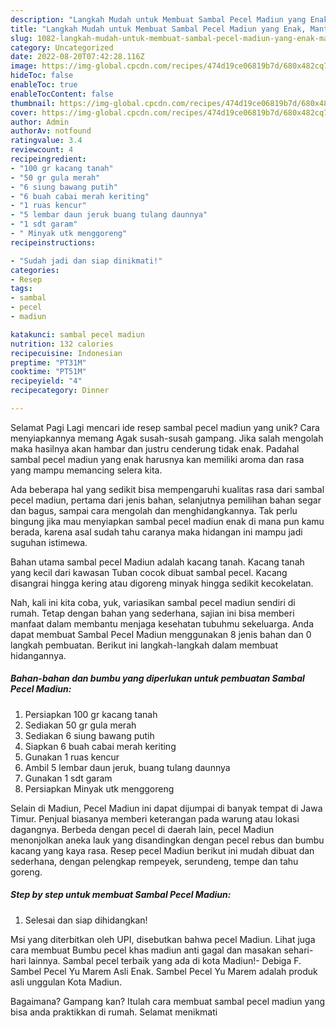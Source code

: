 ```yaml
---
description: "Langkah Mudah untuk Membuat Sambal Pecel Madiun yang Enak, Mantap"
title: "Langkah Mudah untuk Membuat Sambal Pecel Madiun yang Enak, Mantap"
slug: 1082-langkah-mudah-untuk-membuat-sambal-pecel-madiun-yang-enak-mantap
category: Uncategorized
date: 2022-08-20T07:42:28.116Z
image: https://img-global.cpcdn.com/recipes/474d19ce06819b7d/680x482cq70/sambal-pecel-madiun-foto-resep-utama.jpg
hideToc: false
enableToc: true
enableTocContent: false
thumbnail: https://img-global.cpcdn.com/recipes/474d19ce06819b7d/680x482cq70/sambal-pecel-madiun-foto-resep-utama.jpg
cover: https://img-global.cpcdn.com/recipes/474d19ce06819b7d/680x482cq70/sambal-pecel-madiun-foto-resep-utama.jpg
author: Admin
authorAv: notfound
ratingvalue: 3.4
reviewcount: 4
recipeingredient:
- "100 gr kacang tanah"
- "50 gr gula merah"
- "6 siung bawang putih"
- "6 buah cabai merah keriting"
- "1 ruas kencur"
- "5 lembar daun jeruk buang tulang daunnya"
- "1 sdt garam"
- " Minyak utk menggoreng"
recipeinstructions:

- "Sudah jadi dan siap dinikmati!"
categories:
- Resep
tags:
- sambal
- pecel
- madiun

katakunci: sambal pecel madiun 
nutrition: 132 calories
recipecuisine: Indonesian
preptime: "PT31M"
cooktime: "PT51M"
recipeyield: "4"
recipecategory: Dinner

---
```



Selamat Pagi Lagi mencari ide resep sambal pecel madiun yang unik? Cara menyiapkannya memang Agak susah-susah gampang. Jika salah mengolah maka hasilnya akan hambar dan justru cenderung tidak enak. Padahal sambal pecel madiun yang enak harusnya kan memiliki aroma dan rasa yang mampu memancing selera kita.


Ada beberapa hal yang sedikit bisa mempengaruhi kualitas rasa dari sambal pecel madiun, pertama dari jenis bahan, selanjutnya pemilihan bahan segar dan bagus, sampai cara mengolah dan menghidangkannya. Tak perlu bingung jika mau menyiapkan sambal pecel madiun enak di mana pun kamu berada, karena asal sudah tahu caranya maka hidangan ini mampu jadi suguhan istimewa.

Bahan utama sambal pecel Madiun adalah kacang tanah. Kacang tanah yang kecil dari kawasan Tuban cocok dibuat sambal pecel. Kacang disangrai hingga kering atau digoreng minyak hingga sedikit kecokelatan.


Nah, kali ini kita coba, yuk, variasikan sambal pecel madiun sendiri di rumah. Tetap dengan bahan yang sederhana, sajian ini bisa memberi manfaat dalam membantu menjaga kesehatan tubuhmu sekeluarga. Anda dapat membuat Sambal Pecel Madiun menggunakan 8 jenis bahan dan 0 langkah pembuatan. Berikut ini langkah-langkah dalam membuat hidangannya.

<!--inarticleads1-->

##### Bahan-bahan dan bumbu yang diperlukan untuk pembuatan Sambal Pecel Madiun:

1. Persiapkan 100 gr kacang tanah
1. Sediakan 50 gr gula merah
1. Sediakan 6 siung bawang putih
1. Siapkan 6 buah cabai merah keriting
1. Gunakan 1 ruas kencur
1. Ambil 5 lembar daun jeruk, buang tulang daunnya
1. Gunakan 1 sdt garam
1. Persiapkan  Minyak utk menggoreng


Selain di Madiun, Pecel Madiun ini dapat dijumpai di banyak tempat di Jawa Timur. Penjual biasanya memberi keterangan pada warung atau lokasi dagangnya. Berbeda dengan pecel di daerah lain, pecel Madiun menonjolkan aneka lauk yang disandingkan dengan pecel rebus dan bumbu kacang yang kaya rasa. Resep pecel Madiun berikut ini mudah dibuat dan sederhana, dengan pelengkap rempeyek, serundeng, tempe dan tahu goreng. 

<!--inarticleads2-->

##### Step by step untuk membuat Sambal Pecel Madiun:


1. Selesai dan siap dihidangkan!

Msi yang diterbitkan oleh UPI, disebutkan bahwa pecel Madiun. Lihat juga cara membuat Bumbu pecel khas madiun anti gagal dan masakan sehari-hari lainnya. Sambal pecel terbaik yang ada di kota Madiun!- Debiga F. Sambel Pecel Yu Marem Asli Enak. Sambel Pecel Yu Marem adalah produk asli unggulan Kota Madiun. 

Bagaimana? Gampang kan? Itulah cara membuat sambal pecel madiun yang bisa anda praktikkan di rumah. Selamat menikmati
